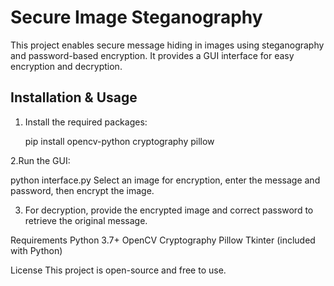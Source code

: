 # Secure Image Steganography  

This project enables secure message hiding in images using steganography and password-based encryption. It provides a GUI interface for easy encryption and decryption.  

## Installation & Usage

1. Install the required packages:  
   
   pip install opencv-python cryptography pillow

2.Run the GUI:

python interface.py
Select an image for encryption, enter the message and password, then encrypt the image.

3. For decryption, provide the encrypted image and correct password to retrieve the original message.

Requirements
Python 3.7+
OpenCV
Cryptography
Pillow
Tkinter (included with Python)

License
This project is open-source and free to use.

